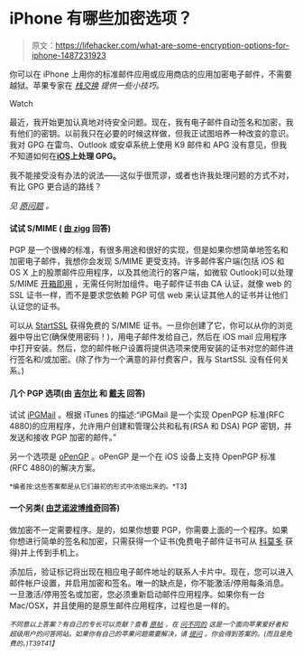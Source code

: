 # iPhone 有哪些加密选项？

> 原文：<https://lifehacker.com/what-are-some-encryption-options-for-iphone-1487231923>

你可以在 iPhone 上用你的标准邮件应用或应用商店的应用加密电子邮件，不需要越狱。苹果专家在 [*栈交换*](http://apple.stackexchange.com/?utm_source=lifehacker&utm_medium=syndication&utm_campaign=crowdhacker&utm_content=apple-97) *提供一些小技巧。*

Watch

最近，我开始更加认真地对待安全问题。现在，我有电子邮件自动签名和加密，我有他们的密钥。以前我只在必要的时候这样做，但我正试图培养一种改变的意识。我对 GPG 在雷鸟、Outlook 或安卓系统上使用 K9 邮件和 APG 没有意见，但我不知道如何在[**iOS**](https://lifehacker.com/how-to-jailbreak-your-iphone-the-always-up-to-date-gui-5771943)**上处理 GPG。**

我不能接受没有办法的说法——这似乎很荒谬，或者也许我处理问题的方式不对，有比 GPG 更合适的路线？

*见* [*原问题*](http://apple.stackexchange.com/q/99935/55778?utm_source=lifehacker&utm_medium=syndication&utm_campaign=crowdhacker&utm_content=apple-97) *。*

#### 试试 S/MIME ( [由 zigg](http://apple.stackexchange.com/a/99947/21050?utm_source=lifehacker&utm_medium=syndication&utm_campaign=crowdhacker&utm_content=apple-97) 回答)

PGP 是一个很棒的标准，有很多用途和很好的实现，但是如果你想简单地签名和加密电子邮件，我想你会发现 S/MIME 更受支持。许多邮件客户端(包括 iOS 和 OS X 上的股票邮件应用程序，以及其他流行的客户端，如微软 Outlook)可以处理 S/MIME [开箱即用](http://apple.stackexchange.com/questions/99935/email-encryption-options-on-an-iphone/99947#99947) ，无需任何附加组件。电子邮件证书由 CA 认证，就像 web 的 SSL 证书一样，而不是要求您依赖 PGP 可信 web 来认证其他人的证书并让他们认证您的证书。

可以从 [StartSSL](https://www.startssl.com/) 获得免费的 S/MIME 证书。一旦你创建了它，你可以从你的浏览器中导出它(确保使用密码！)，用电子邮件发给自己，然后在 iOS mail 应用程序中打开安装。然后，您的邮件帐户设置将提供选项来使用安装的证书对您的邮件进行签名和/或加密。(除了作为一个满意的非付费客户，我与 StartSSL 没有任何关系。)

#### 几个 PGP 选项(由 [吉尔比](http://apple.stackexchange.com/a/100201/43889?utm_source=lifehacker&utm_medium=syndication&utm_campaign=crowdhacker&utm_content=apple-97) 和 [戴夫](http://apple.stackexchange.com/a/99936/46950?utm_source=lifehacker&utm_medium=syndication&utm_campaign=crowdhacker&utm_content=apple-97) 回答)

试试 [iPGMail](http://ipgmail.com/) 。根据 iTunes 的描述:“iPGMail 是一个实现 OpenPGP 标准(RFC 4880)的应用程序，允许用户创建和管理公共和私有(RSA 和 DSA) PGP 密钥，并发送和接收 PGP 加密的邮件。”

另一个选项是 [oPenGP](https://itunes.apple.com/us/app/opengp/id414003727?mt=8) 。oPenGP 是一个在 iOS 设备上支持 OpenPGP 标准(RFC 4880)的解决方案。

<small>*编者按:这些答案都是从它们最初的形式中浓缩出来的。*T3】</small>

#### 一个另类( [由芝诺波博维奇](http://apple.stackexchange.com/a/100462/54779?utm_source=lifehacker&utm_medium=syndication&utm_campaign=crowdhacker&utm_content=apple-97)回答)

做加密不一定需要程序。是的，如果你想要 PGP，你需要上面的一个程序。如果你想进行简单的签名和加密，只需获得一个证书(免费电子邮件证书可从 [科莫多](http://www.comodo.com/) 获得)并上传到手机上。

添加后，验证标记将出现在相应电子邮件地址的联系人卡片中。现在，您可以进入邮件帐户设置，并启用加密和签名。唯一的缺点是，你不能激活/停用每条消息。一旦激活/停用签名或加密，您必须重新启动邮件应用程序。如果你有一台 Mac/OSX，并且使用的是原生邮件应用程序，过程也是一样的。

<small>*不同意以上答案？有自己的专长可以贡献？查看*</small> [<small>*原帖*</small>](http://apple.stackexchange.com/q/99935/55778?utm_source=lifehacker&utm_medium=syndication&utm_campaign=crowdhacker&utm_content=apple-97) <small>*，在*</small> [<small>*问不同的*</small>](http://apple.stackexchange.com/?utm_source=lifehacker&utm_medium=syndication&utm_campaign=crowdhacker&utm_content=apple-97) <small>*这是一个面向苹果爱好者和超级用户的问答网站。如果你有自己的苹果问题需要解决，请*</small> [<small>*提问*</small>](http://apple.stackexchange.com/questions/ask?utm_source=lifehacker&utm_medium=syndication&utm_campaign=crowdhacker&utm_content=apple-97) <small>*。你会得到答案的。(而且是免费的。)*T39*T41】*</small>